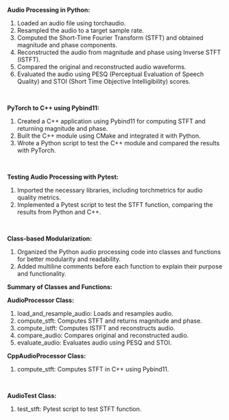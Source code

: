 **Audio Processing in Python:**
<br>

1. Loaded an audio file using torchaudio.
2. Resampled the audio to a target sample rate.
3. Computed the Short-Time Fourier Transform (STFT) and obtained magnitude and phase components.
3. Reconstructed the audio from magnitude and phase using Inverse STFT (ISTFT).
4. Compared the original and reconstructed audio waveforms.
5. Evaluated the audio using PESQ (Perceptual Evaluation of Speech Quality) and STOI (Short Time Objective Intelligibility) scores.
<br>

**PyTorch to C++ using Pybind11:**
<br>

1. Created a C++ application using Pybind11 for computing STFT and returning magnitude and phase.
2. Built the C++ module using CMake and integrated it with Python.
3. Wrote a Python script to test the C++ module and compared the results with PyTorch.
<br>

**Testing Audio Processing with Pytest:**
<br>

1. Imported the necessary libraries, including torchmetrics for audio quality metrics.
2. Implemented a Pytest script to test the STFT function, comparing the results from Python and C++.
<br>

**Class-based Modularization:**
<br>

1. Organized the Python audio processing code into classes and functions for better modularity and readability.
2. Added multiline comments before each function to explain their purpose and functionality.

**Summary of Classes and Functions:**
<br>

**AudioProcessor Class:**
<br>

1. load_and_resample_audio: Loads and resamples audio.
2. compute_stft: Computes STFT and returns magnitude and phase.
3. compute_istft: Computes ISTFT and reconstructs audio.
4. compare_audio: Compares original and reconstructed audio.
5. evaluate_audio: Evaluates audio using PESQ and STOI.

**CppAudioProcessor Class:**
<br>

1. compute_stft: Computes STFT in C++ using Pybind11.
<br>

**AudioTest Class:**
<br>
1. test_stft: Pytest script to test STFT function.
